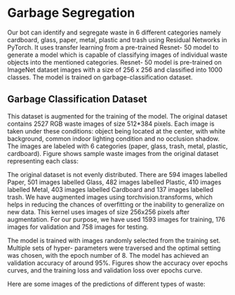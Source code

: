 # Garbage Segregation
Our bot can identify and segregate waste in 6 different categories namely cardboard, glass, paper, metal, plastic and trash using Residual Networks in PyTorch. It uses transfer learning from a pre-trained Resnet- 50 model to generate a model which is capable of classifying images of individual waste objects into the mentioned categories.
Resnet- 50 model is pre-trained on ImageNet dataset images with a size of 256 x 256 and classified into 1000 classes.
The model is trained on garbage-classification dataset.

## Garbage Classification Dataset
This dataset is augmented for the training of the model. The original dataset contains 2527 RGB waste images of size 512*384 pixels. Each image is taken under these conditions: object being located at the center, with white background, common indoor lighting condition and no occlusion shadow. The images are labeled with 6 categories (paper, glass, trash, metal, plastic, cardboard). Figure shows sample waste images from the original dataset representing each class:

The original dataset is not evenly distributed. There are 594 images labelled Paper, 501 images labelled Glass, 482 images labelled Plastic, 410 images labelled Metal, 403 images labelled Cardboard and 137 images labelled trash. We have augmented images using torchvision.transforms, which helps in reducing the chances of overfitting or the inability to generalize on new data.
This kernel uses images of size 256x256 pixels after augmentation. For our purpose, we have used 1593 images for training, 176 images for validation and 758 images for testing.

The model is trained with images randomly selected from the training set. Multiple sets of hyper- parameters were traversed and the optimal setting was chosen, with the epoch number of 8. The model has achieved an validation accuracy of around 95%. Figures show the accuracy over epochs curves, and the training loss and validation loss over epochs curve.

Here are some images of the predictions of different types of waste:

